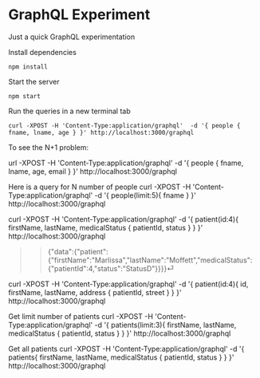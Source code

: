 # GraphQL Experiment

Just a quick GraphQL experimentation

Install dependencies

`npm install`

Start the server

`npm start`

Run the queries in a new terminal tab

`curl -XPOST -H 'Content-Type:application/graphql'  -d '{ people { fname, lname, age } }' http://localhost:3000/graphql`

To see the N+1 problem:

url -XPOST -H 'Content-Type:application/graphql' -d '{ people { fname, lname, age, email }  }' http://localhost:3000/graphql

Here is a query for N number of people
curl -XPOST -H 'Content-Type:application/graphql'  -d '{ people(limit:5){ fname } }' http://localhost:3000/graphql

curl -XPOST -H 'Content-Type:application/graphql'  -d '{ patient(id:4){ firstName, lastName, medicalStatus { patientId, status }  } }' http://localhost:3000/graphql
 >> {"data":{"patient":{"firstName":"Marlissa","lastName":"Moffett","medicalStatus":{"patientId":4,"status":"StatusD"}}}}⏎

curl -XPOST -H 'Content-Type:application/graphql'  -d '{ patient(id:4){ id, firstName, lastName, address { patientId, street } } }' http://localhost:3000/graphql

Get limit number of patients
curl -XPOST -H 'Content-Type:application/graphql'  -d '{ patients(limit:3){ firstName, lastName, medicalStatus { patientId, status }  } }' http://localhost:3000/graphql

Get all patients
curl -XPOST -H 'Content-Type:application/graphql'  -d '{ patients{ firstName, lastName, medicalStatus { patientId, status }  } }' http://localhost:3000/graphql